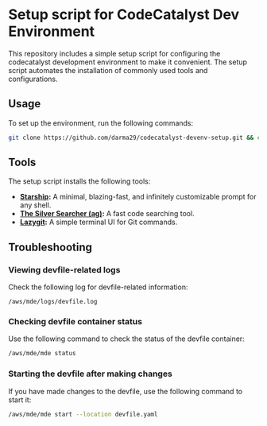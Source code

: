 # Setup script for CodeCatalyst Dev Environment 

This repository includes a simple setup script for configuring the codecatalyst development environment to make it convenient. The setup script automates the installation of commonly used tools and configurations.


## Usage

To set up the environment, run the following commands:

```sh
git clone https://github.com/darma29/codecatalyst-devenv-setup.git && cd codecatalyst-devenv-setup && chmod +x init_setup.bash && source init_setup.bash && cd codecatalyst-devenv-setup && chmod +x devfile_start.bash && ./devfile_start.bash

```

## Tools

The setup script installs the following tools:

- **[Starship](https://starship.rs/):** A minimal, blazing-fast, and infinitely customizable prompt for any shell.
- **[The Silver Searcher (ag)](https://github.com/ggreer/the_silver_searcher):** A fast code searching tool.
- **[Lazygit](https://github.com/jesseduffield/lazygit):** A simple terminal UI for Git commands.

## Troubleshooting

### Viewing devfile-related logs
Check the following log for devfile-related information:
```
/aws/mde/logs/devfile.log
```

### Checking devfile container status
Use the following command to check the status of the devfile container:
```sh
/aws/mde/mde status
```

### Starting the devfile after making changes
If you have made changes to the devfile, use the following command to start it:
```sh
/aws/mde/mde start --location devfile.yaml
```
